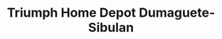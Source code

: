 ---
title: "Triumph Home Depot Dumaguete-Sibulan"
url: /sibulan/triumph-home-depot-dumaguete-sibulan/
shop: Eisenwaren
---